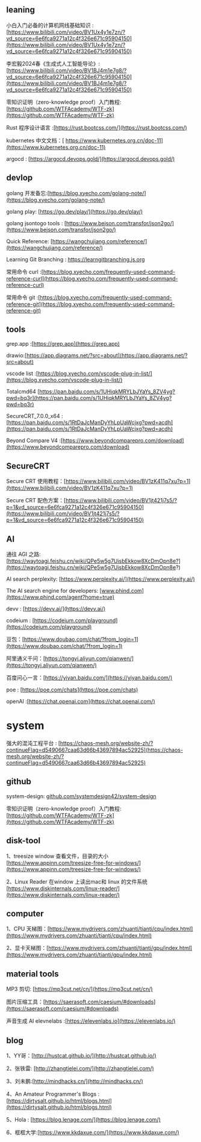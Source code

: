 
## leaning 

小白入门必备的计算机网线基础知识 : [https://www.bilibili.com/video/BV1Ux4y1e7zn/?vd_source=6e6fca9271a12c4f326e671c95904150](https://www.bilibili.com/video/BV1Ux4y1e7zn/?vd_source=6e6fca9271a12c4f326e671c95904150)

李宏毅2024春《生成式人工智能导论》:[https://www.bilibili.com/video/BV1BJ4m1e7g8/?vd_source=6e6fca9271a12c4f326e671c95904150](https://www.bilibili.com/video/BV1BJ4m1e7g8/?vd_source=6e6fca9271a12c4f326e671c95904150)

零知识证明（zero-knowledge proof）入门教程: [https://github.com/WTFAcademy/WTF-zk](https://github.com/WTFAcademy/WTF-zk)

Rust 程序设计语言 :[https://rust.bootcss.com/](https://rust.bootcss.com/)

kubernetes  中文文档：[ https://www.kubernetes.org.cn/doc-11](https://www.kubernetes.org.cn/doc-11)

argocd : [https://argocd.devops.gold/](https://argocd.devops.gold/)

## devlop 

golang 开发备忘:[https://blog.xyecho.com/golang-note/](https://blog.xyecho.com/golang-note/)

golang play: [https://go.dev/play/](https://go.dev/play/)

golang jsontogo tools : [https://www.bejson.com/transfor/json2go/](https://www.bejson.com/transfor/json2go/)

Quick Reference: [https://wangchujiang.com/reference/](https://wangchujiang.com/reference/)

Learning Git Branching : [https://learngitbranching.js.org ](https://learngitbranching.js.org/?locale=zh_CN&NODEMO=)

常用命令 curl :[https://blog.xyecho.com/frequently-used-command-reference-curl](https://blog.xyecho.com/frequently-used-command-reference-curl)

常用命令 git :[https://blog.xyecho.com/frequently-used-command-reference-git](https://blog.xyecho.com/frequently-used-command-reference-git)

## tools

grep.app :[https://grep.app](https://grep.app)

drawio:[https://app.diagrams.net/?src=about](https://app.diagrams.net/?src=about)

vscode list :[https://blog.xyecho.com/vscode-plug-in-list/](https://blog.xyecho.com/vscode-plug-in-list/)

Totalcmd64 [https://pan.baidu.com/s/1UHiqkMRYLbJYaYs_8ZV4yg?pwd=bq3r](https://pan.baidu.com/s/1UHiqkMRYLbJYaYs_8ZV4yg?pwd=bq3r)

SecureCRT_7.0.0_x64 : [https://pan.baidu.com/s/1RtDaJcManDyYhLpUaWcjxg?pwd=acdh](https://pan.baidu.com/s/1RtDaJcManDyYhLpUaWcjxg?pwd=acdh)

Beyond Compare V4 :[https://www.beyondcomparepro.com/download](https://www.beyondcomparepro.com/download)


## SecureCRT

Secure CRT 使用教程：[https://www.bilibili.com/video/BV1zK411q7xu?p=1](https://www.bilibili.com/video/BV1zK411q7xu?p=1)

Secure CRT 配色方案：[https://www.bilibili.com/video/BV1jt421j7s5/?p=1&vd_source=6e6fca9271a12c4f326e671c95904150](https://www.bilibili.com/video/BV1jt421j7s5/?p=1&vd_source=6e6fca9271a12c4f326e671c95904150)

## AI 

通往 AGI 之路: [https://waytoagi.feishu.cn/wiki/QPe5w5g7UisbEkkow8XcDmOpn8e?](https://waytoagi.feishu.cn/wiki/QPe5w5g7UisbEkkow8XcDmOpn8e?)

AI search perplexity: [https://www.perplexity.ai/](https://www.perplexity.ai/)

The AI search engine for developers:  [www.phind.com](https://www.phind.com/agent?home=true)

devv : [https://devv.ai/](https://devv.ai/)

codeium : [https://codeium.com/playground](https://codeium.com/playground)

豆包：[https://www.doubao.com/chat/?from_login=1](https://www.doubao.com/chat/?from_login=1)

阿里通义千问：[https://tongyi.aliyun.com/qianwen/](https://tongyi.aliyun.com/qianwen/)

百度问心一言：[https://yiyan.baidu.com/](https://yiyan.baidu.com/)

poe : [https://poe.com/chats](https://poe.com/chats)

openAI :[https://chat.openai.com](https://chat.openai.com/)

# system 

强大的混沌工程平台 : [https://chaos-mesh.org/website-zh/?continueFlag=d5490667caa63d66b43697894ac52925](https://chaos-mesh.org/website-zh/?continueFlag=d5490667caa63d66b43697894ac52925)


## github  

system-design: [github.com/systemdesign42/system-design](github.com/systemdesign42/system-design)

零知识证明（zero-knowledge proof）入门教程: [https://github.com/WTFAcademy/WTF-zk](https://github.com/WTFAcademy/WTF-zk)

## disk-tool 

1、treesize window 查看文件，目录的大小 [https://www.appinn.com/treesize-free-for-windows/](https://www.appinn.com/treesize-free-for-windows/)

2、Linux Reader 在window 上读出mac和 linux 的文件系统 [https://www.diskinternals.com/linux-reader/](https://www.diskinternals.com/linux-reader/) 

## computer 

1、CPU 天梯图：[https://www.mydrivers.com/zhuanti/tianti/cpu/index.html](https://www.mydrivers.com/zhuanti/tianti/cpu/index.html)

2、显卡天梯图：[https://www.mydrivers.com/zhuanti/tianti/gpu/index.html](https://www.mydrivers.com/zhuanti/tianti/gpu/index.html)

## material tools

MP3 剪切: [https://mp3cut.net/cn/](https://mp3cut.net/cn/)

图片压缩工具：[https://saerasoft.com/caesium/#downloads](https://saerasoft.com/caesium/#downloads)

声音生成 AI elevnelabs :[https://elevenlabs.io](https://elevenlabs.io/)

## blog

1、YY哥：[http://hustcat.github.io/](http://hustcat.github.io/)

2、张铁雷: [http://zhangtielei.com/](http://zhangtielei.com/)

3、刘未鹏:[http://mindhacks.cn/](http://mindhacks.cn/)

4、An Amateur Programmer's Blogs : [https://dirtysalt.github.io/html/blogs.html](https://dirtysalt.github.io/html/blogs.html)

5、Hola : [https://blog.lenage.com/](https://blog.lenage.com/)

6、框框大学:[https://www.kkdaxue.com/](https://www.kkdaxue.com/)

